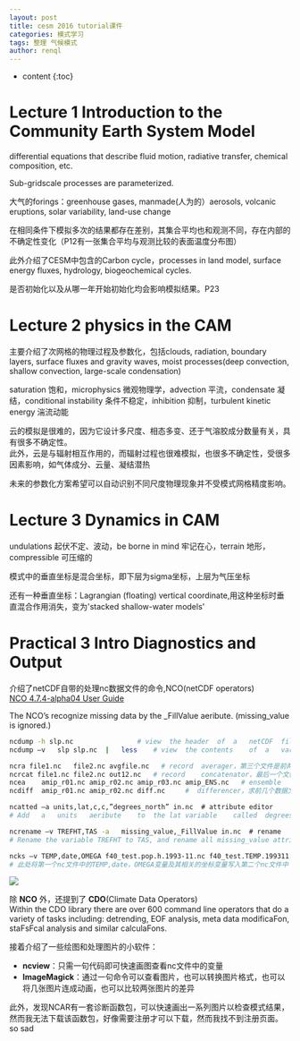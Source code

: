 ```yaml
---
layout: post
title: cesm 2016 tutorial课件
categories: 模式学习
tags: 整理 气候模式
author: renql
---
```


* content
{:toc}

# Lecture 1 Introduction to the Community Earth System Model #
differential equations that describe fluid motion, radiative transfer, chemical composition, etc.

Sub-gridscale processes are parameterized.

大气的forings：greenhouse gases, manmade(人为的）aerosols, volcanic eruptions, solar variability, land-use change

在相同条件下模拟多次的结果都存在差别，其集合平均也和观测不同，存在内部的不确定性变化（P12有一张集合平均与观测比较的表面温度分布图）




此外介绍了CESM中包含的Carbon cycle，processes in
land model, surface energy fluxes, hydrology, biogeochemical cycles.

是否初始化以及从哪一年开始初始化均会影响模拟结果。P23

# Lecture 2 physics in the CAM #
主要介绍了次网格的物理过程及参数化，包括clouds, radiation, boundary layers, surface fluxes and gravity waves, moist processes(deep convection, shallow convection, large-scale condensation)

saturation 饱和，microphysics 微观物理学，advection 平流，condensate 凝结，conditional instability 条件不稳定，inhibition 抑制，turbulent kinetic energy 湍流动能

云的模拟是很难的，因为它设计多尺度、相态多变、还于气溶胶成分数量有关，具有很多不确定性。   
此外，云是与辐射相互作用的，而辐射过程也很难模拟，也很多不确定性，受很多因素影响，如气体成分、云量、凝结潜热

未来的参数化方案希望可以自动识别不同尺度物理现象并不受模式网格精度影响。

# Lecture 3 Dynamics in CAM #
undulations 起伏不定、波动，be borne in mind 牢记在心，terrain 地形，compressible 可压缩的

模式中的垂直坐标是混合坐标，即下层为sigma坐标，上层为气压坐标

还有一种垂直坐标：Lagrangian (floating) vertical coordinate,用这种坐标时垂直混合作用消失，变为'stacked shallow-water models'

# Practical 3 Intro Diagnostics and Output
介绍了netCDF自带的处理nc数据文件的命令,NCO(netCDF operators)    
<a href="http://nco.sourceforge.net/nco.html" target="_blank"> NCO 4.7.4-alpha04 User Guide </a>

The	NCO’s	recognize	missing	data	by	the	_FillValue	aeribute.	(missing_value	is	ignored.)	

```bash
ncdump -h slp.nc                # view	the	header	of	a	netCDF	file
ncdump –v	slp slp.nc	|	less    # view	the	contents	of	a	variable

ncra file1.nc	file2.nc avgfile.nc   # record	averager，第三个文件是前两个文件的平均，前两个文件的时间不同
ncrcat file1.nc	file2.nc out12.nc   # record	concatenator，最后一个文件是将前面所有文件按时间顺序连接起来
ncea	amip_r01.nc	amip_r02.nc	amip_r03.nc	amip_ENS.nc   # ensemble	averager，求前几个数据文件的集合平均
ncdiff	amip_r01.nc	amip_r02.nc	diff.nc     #  differencer，求前几个数据文件之差

ncatted	–a units,lat,c,c,”degrees_north” in.nc  # attribute	editor
# Add	a	units	aeribute	to	the	lat	variable	called	degrees_north	in	file	in.nc

ncrename –v TREFHT,TAS -a	missing_value,_FillValue in.nc  # rename	variables,	dimensions,	aeributes
# Rename the variable TREFHT to	TAS, and rename	all	missing_value attributes to	_FillValue in	file in.nc

ncks –v TEMP,date,OMEGA f40_test.pop.h.1993-11.nc f40_test.TEMP.199311.nc   # Combines various netCDF	uFliFes that allow one to cut and paste subsets of data into a	new	file.		
# 此处将第一个nc文件中的TEMP,date，OMEGA变量及其相关的坐标变量写入第二个nc文件中
```
![](http://wx4.sinaimg.cn/mw690/006fa9Xlgy1fpqm07pvlwj30jz09ydhc.jpg)

除 **NCO** 外，还提到了 **CDO**(Climate	Data	Operators)    
Within the CDO library there are over 600 command	line operators that	do a variety of	tasks	including:	detrending,	
EOF	analysis,	meta	data	modificaFon,	staFsFcal	analysis	and	similar	calculaFons.

接着介绍了一些绘图和处理图片的小软件：
- **ncview**：只需一句代码即可快速画图查看nc文件中的变量
- **ImageMagick**：通过一句命令可以查看图片，也可以转换图片格式，也可以将几张图片连成动画，也可以比较两张图片的差异

此外，发现NCAR有一套诊断函数包，可以快速画出一系列图片以检查模式结果，
然而我无法下载该函数包，好像需要注册才可以下载，然而我找不到注册页面。so sad



